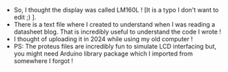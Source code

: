 - So, I thought the display was called LM160L ! [It is a typo I don't want to edit ;) ].
- There is a text file where I created to understand when I was reading a datasheet blog. That is incredibly useful to understand the code I wrote !
- I thought of uploading it in 2024 while using my old computer !
- PS: The proteus files are incredibly fun to simulate LCD interfacing but, you might need Arduino library package which I imported from somewhere I forgot !
